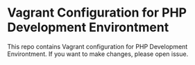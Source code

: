 Vagrant Configuration for PHP Development Environtment
===========


This repo contains Vagrant configuration for PHP Development Environtment. If you want to make changes, please open issue.
